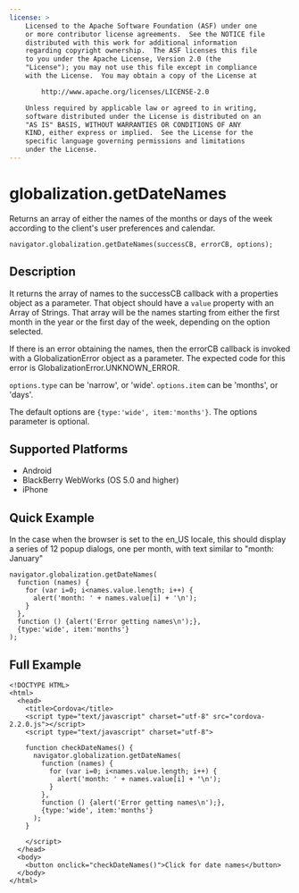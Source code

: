 ```yaml
---
license: >
    Licensed to the Apache Software Foundation (ASF) under one
    or more contributor license agreements.  See the NOTICE file
    distributed with this work for additional information
    regarding copyright ownership.  The ASF licenses this file
    to you under the Apache License, Version 2.0 (the
    "License"); you may not use this file except in compliance
    with the License.  You may obtain a copy of the License at

        http://www.apache.org/licenses/LICENSE-2.0

    Unless required by applicable law or agreed to in writing,
    software distributed under the License is distributed on an
    "AS IS" BASIS, WITHOUT WARRANTIES OR CONDITIONS OF ANY
    KIND, either express or implied.  See the License for the
    specific language governing permissions and limitations
    under the License.
---
```


globalization.getDateNames
===========

Returns an array of either the names of the months or days of the week according to the client's user preferences and calendar.

    navigator.globalization.getDateNames(successCB, errorCB, options);
    
Description
-----------

It returns the array of names to the successCB callback with a properties object as a parameter. That object should have a ``value`` property with an Array of Strings. That array will be the names starting from either the first month in the year or the first day of the week, depending on the option selected.

If there is an error obtaining the names, then the errorCB callback is invoked with a GlobalizationError object as a parameter. The expected code for this error is GlobalizationError.UNKNOWN\_ERROR.

`options.type` can be 'narrow', or 'wide'.
`options.item` can be 'months', or 'days'.

The default options are `{type:'wide', item:'months'}`.
The options parameter is optional.


Supported Platforms
-------------------

- Android
- BlackBerry WebWorks (OS 5.0 and higher)
- iPhone

Quick Example
-------------

In the case when the browser is set to the en\_US locale, this should display a series of 12 popup dialogs, one per month, with text similar to "month: January"

    navigator.globalization.getDateNames(
      function (names) {
        for (var i=0; i<names.value.length; i++) {
          alert('month: ' + names.value[i] + '\n');
        }
      },
      function () {alert('Error getting names\n');},
      {type:'wide', item:'months'}
    );


Full Example
------------

    <!DOCTYPE HTML>
    <html>
      <head>
        <title>Cordova</title>
        <script type="text/javascript" charset="utf-8" src="cordova-2.2.0.js"></script>
        <script type="text/javascript" charset="utf-8">
                  
        function checkDateNames() {
          navigator.globalization.getDateNames(
            function (names) {
              for (var i=0; i<names.value.length; i++) {
                alert('month: ' + names.value[i] + '\n');
              }
            },
            function () {alert('Error getting names\n');},
            {type:'wide', item:'months'}
          );
        }
                                            
        </script>
      </head>
      <body>
        <button onclick="checkDateNames()">Click for date names</button>
      </body>
    </html>

